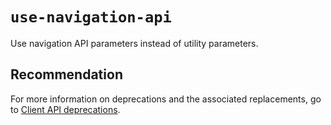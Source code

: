 # `use-navigation-api`

Use navigation API parameters instead of utility parameters.

## Recommendation

For more information on deprecations and the associated replacements, go to [Client API deprecations](/power-platform/important-changes-coming#some-client-apis-are-deprecated).
